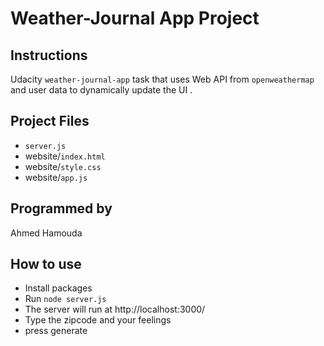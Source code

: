 # Weather-Journal App Project

## Instructions
Udacity `weather-journal-app`  task that uses Web API from `openweathermap` and user data to dynamically update the UI .
## Project Files
 - `server.js`
 - website/`index.html`
 - website/`style.css`
 - website/`app.js`
## Programmed by
Ahmed Hamouda
## How to use
- Install packages
- Run `node server.js`
- The server will run at http://localhost:3000/
- Type the zipcode and your feelings 
- press generate
